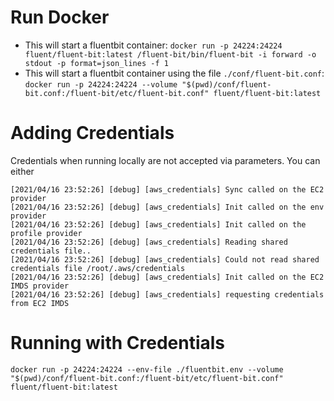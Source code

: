 # Run Docker

- This will start a fluentbit container: `docker run -p 24224:24224 fluent/fluent-bit:latest /fluent-bit/bin/fluent-bit -i forward -o stdout -p format=json_lines -f 1`
- This will start a fluentbit container using the file `./conf/fluent-bit.conf`: `docker run -p 24224:24224 --volume "$(pwd)/conf/fluent-bit.conf:/fluent-bit/etc/fluent-bit.conf" fluent/fluent-bit:latest`


# Adding Credentials

Credentials when running locally are not accepted via parameters. You can either 

```
[2021/04/16 23:52:26] [debug] [aws_credentials] Sync called on the EC2 provider
[2021/04/16 23:52:26] [debug] [aws_credentials] Init called on the env provider
[2021/04/16 23:52:26] [debug] [aws_credentials] Init called on the profile provider
[2021/04/16 23:52:26] [debug] [aws_credentials] Reading shared credentials file..
[2021/04/16 23:52:26] [debug] [aws_credentials] Could not read shared credentials file /root/.aws/credentials
[2021/04/16 23:52:26] [debug] [aws_credentials] Init called on the EC2 IMDS provider
[2021/04/16 23:52:26] [debug] [aws_credentials] requesting credentials from EC2 IMDS
```

# Running with Credentials

`docker run -p 24224:24224 --env-file ./fluentbit.env --volume "$(pwd)/conf/fluent-bit.conf:/fluent-bit/etc/fluent-bit.conf" fluent/fluent-bit:latest`
